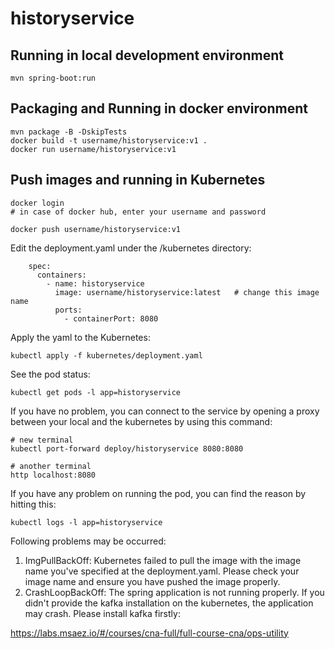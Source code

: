 # historyservice

## Running in local development environment

```
mvn spring-boot:run
```

## Packaging and Running in docker environment

```
mvn package -B -DskipTests
docker build -t username/historyservice:v1 .
docker run username/historyservice:v1
```

## Push images and running in Kubernetes

```
docker login 
# in case of docker hub, enter your username and password

docker push username/historyservice:v1
```

Edit the deployment.yaml under the /kubernetes directory:
```
    spec:
      containers:
        - name: historyservice
          image: username/historyservice:latest   # change this image name
          ports:
            - containerPort: 8080

```

Apply the yaml to the Kubernetes:
```
kubectl apply -f kubernetes/deployment.yaml
```

See the pod status:
```
kubectl get pods -l app=historyservice
```

If you have no problem, you can connect to the service by opening a proxy between your local and the kubernetes by using this command:
```
# new terminal
kubectl port-forward deploy/historyservice 8080:8080

# another terminal
http localhost:8080
```

If you have any problem on running the pod, you can find the reason by hitting this:
```
kubectl logs -l app=historyservice
```

Following problems may be occurred:

1. ImgPullBackOff:  Kubernetes failed to pull the image with the image name you've specified at the deployment.yaml. Please check your image name and ensure you have pushed the image properly.
1. CrashLoopBackOff: The spring application is not running properly. If you didn't provide the kafka installation on the kubernetes, the application may crash. Please install kafka firstly:

https://labs.msaez.io/#/courses/cna-full/full-course-cna/ops-utility

